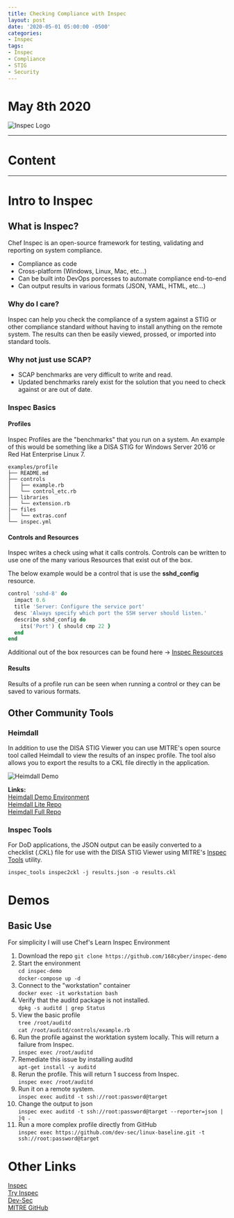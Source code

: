 ```yaml
---
title: Checking Compliance with Inspec
layout: post
date: '2020-05-01 05:00:00 -0500'
categories:
- Inspec
tags:
- Inspec
- Compliance
- STIG
- Security
---
```


# May 8th 2020

![Inspec Logo](https://github.com/inspec/inspec/raw/master/www/source/images/inspec-by-chef-logo.png)

* * *
# Content

***
# Intro to Inspec  

## What is Inspec?  
Chef Inspec is an open-source framework for testing, validating and reporting on system compliance.  

- Compliance as code
- Cross-platform (Windows, Linux, Mac, etc...)
- Can be built into DevOps porcesses to automate compliance end-to-end
- Can output results in various formats (JSON, YAML, HTML, etc...)

### Why do I care?  
Inspec can help you check the compliance of a system against a STIG or other compliance standard without having to install anything on the remote system. The results can then be easily viewed, prossed, or imported into standard tools.

### Why not just use SCAP?  

- SCAP benchmarks are very difficult to write and read.
- Updated benchmarks rarely exist for the solution that you need to check against or are out of date. 

### Inspec Basics  
#### Profiles  
Inspec Profiles are the "benchmarks" that you run on a system. An example of this would be something like a DISA STIG for Windows Server 2016 or Red Hat Enterprise Linux 7.  
``` 
examples/profile
├── README.md
├── controls
│   ├── example.rb
│   └── control_etc.rb
├── libraries
│   └── extension.rb
|── files
│   └── extras.conf
└── inspec.yml
```  

#### Controls and Resources
Inspec writes a check using what it calls controls. Controls can be written to use one of the many various Resources that exist out of the box. 

The below example would be a control that is use the **sshd_config** resource. 

``` ruby
control 'sshd-8' do
  impact 0.6
  title 'Server: Configure the service port'
  desc 'Always specify which port the SSH server should listen.'
  describe sshd_config do
    its('Port') { should cmp 22 }
  end
end
```
Additional out of the box resources can be found here -> [Inspec Resources](https://www.inspec.io/docs/reference/resources/)

#### Results
Results of a profile run can be seen when running a control or they can be saved to various formats. 

## Other Community Tools

### Heimdall
In addition to use the DISA STIG Viewer you can use MITRE's open source tool called Heimdall to view the results of an inspec profile. The tool also allows you to export the results to a CKL file directly in the application.

![Heimdall Demo](https://github.com/mitre/heimdall-lite/raw/master/public/heidmall-lite-2.0-demo-5fps.gif)

**Links:**  
[Heimdall Demo Environment](https://heimdall-demo.mitre.org/)  
[Heimdall Lite Repo](https://github.com/mitre/heimdall-lite)  
[Heimdall Full Repo](https://github.com/mitre/heimdall)  

### Inspec Tools
For DoD applications, the JSON output can be easily converted to a checklist (.CKL) file for use with the DISA STIG Viewer using MITRE's [Inspec Tools](https://inspec-tools.mitre.org/) utility.  

```
inspec_tools inspec2ckl -j results.json -o results.ckl
```

# Demos

## Basic Use
For simplicity I will use Chef's Learn Inspec Environment

1. Download the repo 
`git clone https://github.com/168cyber/inspec-demo`  
2. Start the environment  
`cd inspec-demo`  
`docker-compose up -d`
3. Connect to the "workstation" container  
`docker exec -it workstation bash`
4. Verify that the auditd package is not installed.  
`dpkg -s auditd | grep Status`
5. View the basic profile  
`tree /root/auditd`  
`cat /root/auditd/controls/example.rb`   
6. Run the profile against the worktation system locally. This will return a failure from Inspec.  
`inspec exec /root/auditd`  
7. Remediate this issue by installing auditd  
`apt-get install -y auditd`
8. Rerun the profile. This will return 1 success from Inspec.  
`inspec exec /root/auditd` 
9. Run it on a remote system.  
`inspec exec auditd -t ssh://root:password@target`  
10. Change the output to json  
`inspec exec auditd -t ssh://root:password@target --reporter=json | jq .`
11. Run a more complex profile directly from GitHub  
`inspec exec https://github.com/dev-sec/linux-baseline.git -t ssh://root:password@target` 

# Other Links
[Inspec](https://www.inspec.io)  
[Try Inspec](https://learn.chef.io/modules/try-inspec#/)  
[Dev-Sec](https://www.dev-sec.io)  
[MITRE GitHub](https://www.github.com/mitre) 
